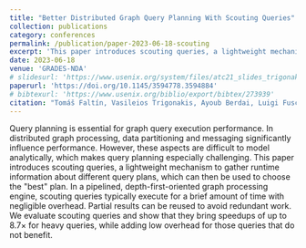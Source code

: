 ```yaml
---
title: "Better Distributed Graph Query Planning With Scouting Queries"
collection: publications
category: conferences
permalink: /publication/paper-2023-06-18-scouting
excerpt: 'This paper introduces scouting queries, a lightweight mechanism to gather runtime information about different query plans, which can then be used to choose the "best" plan. In a pipelined, depth-first-oriented graph processing engine, scouting queries typically execute for a brief amount of time with negligible overhead. Partial results can be reused to avoid redundant work. We evaluate scouting queries and show that they bring speedups of up to 8.7× for heavy queries, while adding low overhead for those queries that do not benefit.'
date: 2023-06-18
venue: 'GRADES-NDA'
# slidesurl: 'https://www.usenix.org/system/files/atc21_slides_trigonakis.pdf'
paperurl: 'https://doi.org/10.1145/3594778.3594884'
# bibtexurl: 'https://www.usenix.org/biblio/export/bibtex/273939'
citation: "Tomáš Faltín, Vasileios Trigonakis, Ayoub Berdai, Luigi Fusco, Călin Iorgulescu, Sungpack Hong, and Hassan Chafi. 2023. Better Distributed Graph Query Planning With Scouting Queries. In Proceedings of the 6th Joint Workshop on Graph Data Management Experiences &amp; Systems (GRADES) and Network Data Analytics (NDA) (GRADES-NDA '23). Association for Computing Machinery, New York, NY, USA, Article 3, 1–9. https://doi.org/10.1145/3594778.3594884"
---
```

Query planning is essential for graph query execution performance. In distributed graph processing, data partitioning and messaging significantly influence performance. However, these aspects are difficult to model analytically, which makes query planning especially challenging. This paper introduces scouting queries, a lightweight mechanism to gather runtime information about different query plans, which can then be used to choose the "best" plan. In a pipelined, depth-first-oriented graph processing engine, scouting queries typically execute for a brief amount of time with negligible overhead. Partial results can be reused to avoid redundant work. We evaluate scouting queries and show that they bring speedups of up to 8.7× for heavy queries, while adding low overhead for those queries that do not benefit.